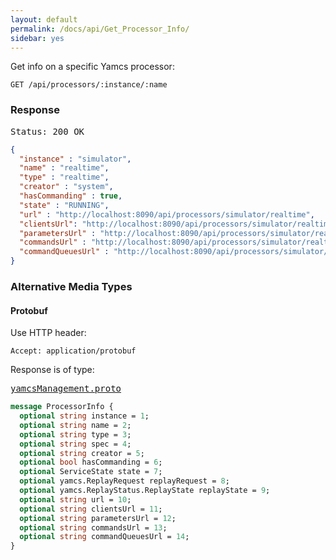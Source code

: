 ```yaml
---
layout: default
permalink: /docs/api/Get_Processor_Info/
sidebar: yes
---
```


Get info on a specific Yamcs processor:

    GET /api/processors/:instance/:name
    

### Response

<pre class="header">
Status: 200 OK
</pre>
```json
{
  "instance" : "simulator",
  "name" : "realtime",
  "type" : "realtime",
  "creator" : "system",
  "hasCommanding" : true,
  "state" : "RUNNING",
  "url" : "http://localhost:8090/api/processors/simulator/realtime",
  "clientsUrl": "http://localhost:8090/api/processors/simulator/realtime/clients",
  "parametersUrl" : "http://localhost:8090/api/processors/simulator/realtime/parameters{/namespace}{/name}",
  "commandsUrl" : "http://localhost:8090/api/processors/simulator/realtime/commands{/namespace}{/name}",
  "commandQueuesUrl" : "http://localhost:8090/api/processors/simulator/realtime/cqueues{/name}"
}
```

### Alternative Media Types

#### Protobuf

Use HTTP header:

    Accept: application/protobuf
    
Response is of type:

<pre class="r header"><a href="/docs/api/yamcsManagement.proto/">yamcsManagement.proto</a></pre>
```proto
message ProcessorInfo {
  optional string instance = 1;
  optional string name = 2;
  optional string type = 3;
  optional string spec = 4;
  optional string creator = 5;
  optional bool hasCommanding = 6;
  optional ServiceState state = 7;
  optional yamcs.ReplayRequest replayRequest = 8;
  optional yamcs.ReplayStatus.ReplayState replayState = 9;
  optional string url = 10;
  optional string clientsUrl = 11;
  optional string parametersUrl = 12;
  optional string commandsUrl = 13;
  optional string commandQueuesUrl = 14;
}
```
